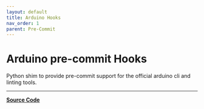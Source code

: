 ```yaml
---
layout: default
title: Arduino Hooks
nav_order: 1
parent: Pre-Commit
---
```


# Arduino pre-commit Hooks

Python shim to provide pre-commit support for the official arduino cli and linting tools.

---

**[Source Code](https://github.com/CreatingNull/Arduino-Hooks)**
